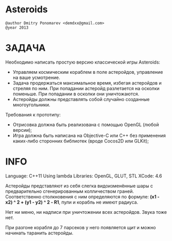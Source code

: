 # Asteroids

    @author Dmitry Ponomarev <demdxx@gmail.com>
    @year 2013

# ЗАДАЧА

Необходимо написать простую версию классической игры Asteroids:
- Управляем космическим кораблем в поле астеройдов, управление на ваше усмотрение.
- Задача продержаться максимальное время, избегая астеройдов и стреляя по ним. При попадании астеройд разлетается на осколки поменьше. При попадании в осколки они уничтожаются.
- Астеройды должны представлять собой случайно созданные многоугольники.

Требования к прототипу:
- Отрисовка должна быть реализована с помощью OpenGL (любой версии);
- Игра должна быть написана на Objective-C или С++ без применения каких-либо сторонних библиотек (вроде Cocos2D или GLKit);

# INFO

Language: C++11 Using lambda
Libraries: OpenGL, GLUT, STL
XCode: 4.6

Астеройды представляют из себя слегка видоизменённые шары с предварительно сгенерированным колличеством граней. Соответственно столкновения с ним определяются по формуле: **(x1 - x2) ^ 2 + (y1 - y2) ^ 2 - R1**, пули и корабль не имеют радиуса.

Нет ни меню, ни надписи при уничтожении всех астеройдов. Звука тоже нет.

При разгоне корабля до 7 парсеков у него появляется щит и можно начинать таранить астеройды.
